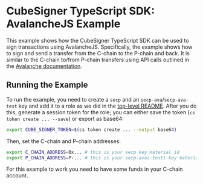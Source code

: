 # CubeSigner TypeScript SDK: AvalancheJS Example

This example shows how the CubeSigner TypeScript SDK can be used to sign
transactions using AvalancheJS. Specifically, the example shows how to sign and
send a transfer from the C-chain to the P-chain and back. It is similar to the
C-chain to/from P-chain transfers using API calls outlined in the [Avalanche
documentation](https://support.avax.network/en/articles/6719662-transferring-from-the-p-chain-to-c-chain-with-api-calls).

## Running the Example

To run the example, you need to create a `secp` and an
`secp-ava`/`secp-ava-test` key and add it to a role as we did in the
[top-level README](../../README.md). After you do this, generate a session
token for the role; you can either save the token (`cs token create ...
--save`) or export as base64:

```bash
export CUBE_SIGNER_TOKEN=$(cs token create ... --output base64)
```

Then, set the C-chain and P-chain addresses:

```bash
export C_CHAIN_ADDRESS=0x... # this is your secp key material id
export P_CHAIN_ADDRESS=P-... # this is your secp-ava(-test) key material id prefixed with `P-`
```

For this example to work you need to have some funds in your C-chain account.
